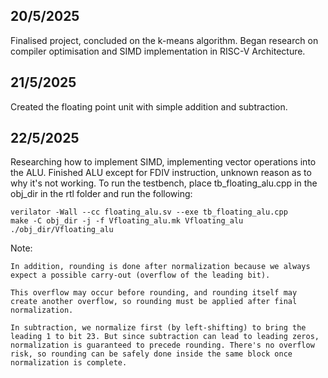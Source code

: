 ## 20/5/2025

Finalised project, concluded on the k-means algorithm. Began research on compiler optimisation and SIMD implementation in RISC-V Architecture.

## 21/5/2025

Created the floating point unit with simple addition and subtraction.

## 22/5/2025

Researching how to implement SIMD, implementing vector operations into the ALU.
Finished ALU except for FDIV instruction, unknown reason as to why it's not working.
To run the testbench, place tb_floating_alu.cpp in the obj_dir in the rtl folder and run the following:

```
verilator -Wall --cc floating_alu.sv --exe tb_floating_alu.cpp
make -C obj_dir -j -f Vfloating_alu.mk Vfloating_alu
./obj_dir/Vfloating_alu
```

Note:
```
In addition, rounding is done after normalization because we always expect a possible carry-out (overflow of the leading bit).

This overflow may occur before rounding, and rounding itself may create another overflow, so rounding must be applied after final normalization.

In subtraction, we normalize first (by left-shifting) to bring the leading 1 to bit 23. But since subtraction can lead to leading zeros, normalization is guaranteed to precede rounding. There's no overflow risk, so rounding can be safely done inside the same block once normalization is complete.
```